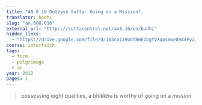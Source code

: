 ```yaml
---
title: "AN 8.16 Dūteyya Sutta: Going on a Mission"
translator: bodhi
slug: "an.008.016"
external_url: "https://suttacentral.net/an8.16/en/bodhi"
hidden_links:
  - "https://drive.google.com/file/d/103co119odTBHEobgYVXqosmwe89A4Fv2/view?usp=drivesdk"
course: interfaith
tags:
  - form
  - pilgrimage
  - an
year: 2012
pages: 1
---
```


> possessing eight qualities, a bhikkhu is worthy of going on a mission

